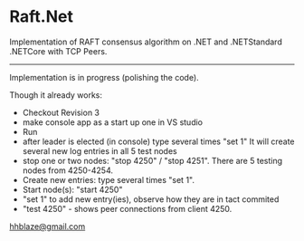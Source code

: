 # Raft.Net
Implementation of RAFT consensus algorithm on .NET and .NETStandard .NETCore with TCP Peers.

----
Implementation is in progress (polishing the code).

Though it already works: 
 - Checkout Revision 3
 - make console app as a start up one in VS studio
 - Run
 - after leader is elected (in console) type several times "set 1"
   It will create several new log entries in all 5 test nodes
 - stop one or two nodes:  "stop 4250" / "stop 4251". There are 5 testing nodes from 4250-4254.
 - Create new entries: type several times "set 1". 
 - Start node(s): "start 4250"
 - "set 1" to add new entry(ies), observe how they are in tact commited
 - "test 4250" - shows peer connections from client 4250.
 
 
 hhblaze@gmail.com
 
